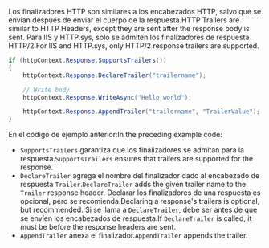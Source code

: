 <span data-ttu-id="bae71-101">Los finalizadores HTTP son similares a los encabezados HTTP, salvo que se envían después de enviar el cuerpo de la respuesta.</span><span class="sxs-lookup"><span data-stu-id="bae71-101">HTTP Trailers are similar to HTTP Headers, except they are sent after the response body is sent.</span></span> <span data-ttu-id="bae71-102">Para IIS y HTTP.sys, solo se admiten los finalizadores de respuesta HTTP/2.</span><span class="sxs-lookup"><span data-stu-id="bae71-102">For IIS and HTTP.sys, only HTTP/2 response trailers are supported.</span></span>

```csharp
if (httpContext.Response.SupportsTrailers())
{
    httpContext.Response.DeclareTrailer("trailername"); 

    // Write body
    httpContext.Response.WriteAsync("Hello world");

    httpContext.Response.AppendTrailer("trailername", "TrailerValue");
}
```

<span data-ttu-id="bae71-103">En el código de ejemplo anterior:</span><span class="sxs-lookup"><span data-stu-id="bae71-103">In the preceding example code:</span></span>

* <span data-ttu-id="bae71-104">`SupportsTrailers` garantiza que los finalizadores se admitan para la respuesta.</span><span class="sxs-lookup"><span data-stu-id="bae71-104">`SupportsTrailers` ensures that trailers are supported for the response.</span></span>
* <span data-ttu-id="bae71-105">`DeclareTrailer` agrega el nombre del finalizador dado al encabezado de respuesta `Trailer`.</span><span class="sxs-lookup"><span data-stu-id="bae71-105">`DeclareTrailer` adds the given trailer name to the `Trailer` response header.</span></span> <span data-ttu-id="bae71-106">Declarar los finalizadores de una respuesta es opcional, pero se recomienda.</span><span class="sxs-lookup"><span data-stu-id="bae71-106">Declaring a response's trailers is optional, but recommended.</span></span> <span data-ttu-id="bae71-107">Si se llama a `DeclareTrailer`, debe ser antes de que se envíen los encabezados de respuesta.</span><span class="sxs-lookup"><span data-stu-id="bae71-107">If `DeclareTrailer` is called, it must be before the response headers are sent.</span></span>
* <span data-ttu-id="bae71-108">`AppendTrailer` anexa el finalizador.</span><span class="sxs-lookup"><span data-stu-id="bae71-108">`AppendTrailer` appends the trailer.</span></span>
